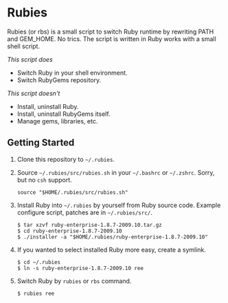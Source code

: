 Rubies
======

Rubies (or rbs) is a small script to switch Ruby runtime by rewriting PATH and GEM_HOME.
No trics. The script is written in Ruby works with a small shell script.

*This script does*

 *  Switch Ruby in your shell environment.
 *  Switch RubyGems repository.

*This script doesn't*

 *  Install, uninstall Ruby.
 *  Install, uninstall RubyGems itself.
 *  Manage gems, libraries, etc.

Getting Started
---------------

1.  Clone this repository to `~/.rubies`.

2.  Source `~/.rubies/src/rubies.sh` in your `~/.bashrc` or `~/.zshrc`.
    Sorry, but no `csh` support.

        source "$HOME/.rubies/src/rubies.sh"

3.  Install Ruby into `~/.rubies` by yourself from Ruby source code.
    Example configure script, patches are in `~/.rubies/src/`.

        $ tar xzvf ruby-enterprise-1.8.7-2009.10.tar.gz
        $ cd ruby-enterprise-1.8.7-2009.10
        $ ./installer -a "$HOME/.rubies/ruby-enterprise-1.8.7-2009.10"

4.  If you wanted to select installed Ruby more easy, create a symlink.

        $ cd ~/.rubies
        $ ln -s ruby-enterprise-1.8.7-2009.10 ree

5.  Switch Ruby by `rubies` or `rbs` command.

        $ rubies ree
